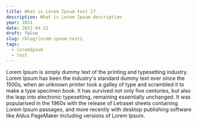 ```yaml
---
title: What is Lorem Ipsum test 2?
description: What is Lorem Ipsum description
year: 2021
date: 2021-04-21
draft: false
slug: /blog/lorem-ipsum-test2
tags:
  - loremIpsum
  - test
---
```


Lorem Ipsum is simply dummy text of the printing and typesetting industry. Lorem Ipsum has been the industry's standard dummy text ever since the 1500s, when an unknown printer took a galley of type and scrambled it to make a type specimen book. It has survived not only five centuries, but also the leap into electronic typesetting, remaining essentially unchanged. It was popularised in the 1960s with the release of Letraset sheets containing Lorem Ipsum passages, and more recently with desktop publishing software like Aldus PageMaker including versions of Lorem Ipsum.